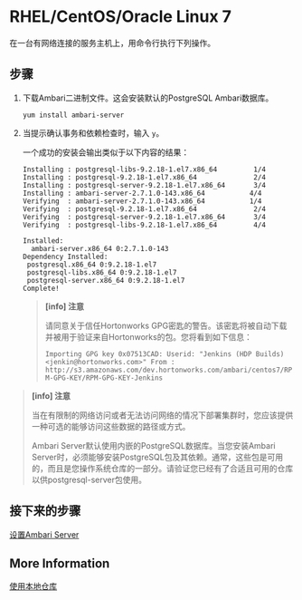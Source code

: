 # RHEL/CentOS/Oracle Linux 7

在一台有网络连接的服务主机上，用命令行执行下列操作。

## 步骤

1. 下载Ambari二进制文件。这会安装默认的PostgreSQL Ambari数据库。

   ```shell
   yum install ambari-server
   ```

2. 当提示确认事务和依赖检查时，输入 `y`。

   一个成功的安装会输出类似于以下内容的结果：

   ```shell
   Installing : postgresql-libs-9.2.18-1.el7.x86_64         1/4
   Installing : postgresql-9.2.18-1.el7.x86_64              2/4
   Installing : postgresql-server-9.2.18-1.el7.x86_64       3/4
   Installing : ambari-server-2.7.1.0-143.x86_64           4/4
   Verifying  : ambari-server-2.7.1.0-143.x86_64           1/4
   Verifying  : postgresql-9.2.18-1.el7.x86_64              2/4
   Verifying  : postgresql-server-9.2.18-1.el7.x86_64       3/4
   Verifying  : postgresql-libs-9.2.18-1.el7.x86_64         4/4
   
   Installed:
     ambari-server.x86_64 0:2.7.1.0-143
   Dependency Installed:
    postgresql.x86_64 0:9.2.18-1.el7
    postgresql-libs.x86_64 0:9.2.18-1.el7
    postgresql-server.x86_64 0:9.2.18-1.el7
   Complete!
   ```

   > **[info] 注意**
   >
   > 请同意关于信任Hortonworks GPG密匙的警告。该密匙将被自动下载并被用于验证来自Hortonworks的包。您将看到如下信息：
   >
   > `Importing GPG key 0x07513CAD: Userid: "Jenkins (HDP Builds) <jenkin@hortonworks.com>" From : http://s3.amazonaws.com/dev.hortonworks.com/ambari/centos7/RPM-GPG-KEY/RPM-GPG-KEY-Jenkins`

> **[info] 注意**
>
> 当在有限制的网络访问或者无法访问网络的情况下部署集群时，您应该提供一种可选的能够访问这些数据的路径或方式。
>
>    Ambari Server默认使用内嵌的PostgreSQL数据库。当您安装Ambari Server时，必须能够安装PostgreSQL包及其依赖。通常，这些包是可用的，而且是您操作系统仓库的一部分。请验证您已经有了合适且可用的仓库以供postgresql-server包使用。

## 接下来的步骤

[设置Ambari Server](../03-setup-the-ambari-server/README.md)

## More Information

[使用本地仓库](../../02-using-a-local-repository/README.md)